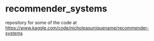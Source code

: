 # recommender_systems
repository for some of the code at https://www.kaggle.com/code/nicholeasuniquename/recommender-systems
